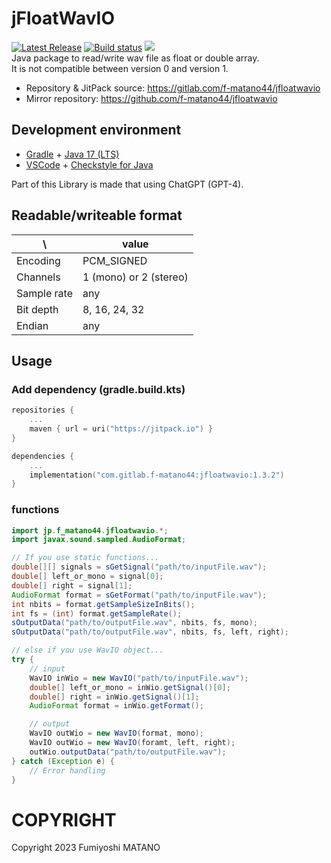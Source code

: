 # jFloatWavIO
[![Latest Release](https://gitlab.com/f-matano44/jfloatwavio/-/badges/release.svg)](https://gitlab.com/f-matano44/jfloatwavio/-/releases) [![Build status](https://gitlab.com/f-matano44/jfloatwavio/badges/main/pipeline.svg)](https://gitlab.com/f-matano44/jfloatwavio/-/jobs) [![](https://jitpack.io/v/com.gitlab.f-matano44/jfloatwavio.svg)](https://jitpack.io/#com.gitlab.f-matano44/jfloatwavio)<br>
Java package to read/write wav file as float or double array. <br>
It is not compatible between version 0 and version 1.

* Repository & JitPack source: https://gitlab.com/f-matano44/jfloatwavio
* Mirror repository: https://github.com/f-matano44/jfloatwavio


## Development environment
* [Gradle](https://gradle.org/) + [Java 17 (LTS)](https://adoptium.net/temurin/releases/?version=17)
* [VSCode](https://code.visualstudio.com/) + [Checkstyle for Java](https://marketplace.visualstudio.com/items?itemName=shengchen.vscode-checkstyle)

Part of this Library is made that using ChatGPT (GPT-4).


## Readable/writeable format
| \ |value|
|---|-----|
|Encoding|PCM_SIGNED|
|Channels|1 (mono) or 2 (stereo)|
|Sample rate|any|
|Bit depth|8, 16, 24, 32|
|Endian|any|


## Usage

### Add dependency (gradle.build.kts)
```kotlin
repositories {
    ...
    maven { url = uri("https://jitpack.io") }
}

dependencies {
    ...
    implementation("com.gitlab.f-matano44:jfloatwavio:1.3.2")
}
```

### functions
```Java
import jp.f_matano44.jfloatwavio.*;
import javax.sound.sampled.AudioFormat;

// If you use static functions...
double[][] signals = sGetSignal("path/to/inputFile.wav");
double[] left_or_mono = signal[0];
double[] right = signal[1];
AudioFormat format = sGetFormat("path/to/inputFile.wav");
int nbits = format.getSampleSizeInBits();
int fs = (int) format.getSampleRate();
sOutputData("path/to/outputFile.wav", nbits, fs, mono);
sOutputData("path/to/outputFile.wav", nbits, fs, left, right);

// else if you use WavIO object...
try {
    // input
    WavIO inWio = new WavIO("path/to/inputFile.wav");
    double[] left_or_mono = inWio.getSignal()[0];
    double[] right = inWio.getSignal()[1];
    AudioFormat format = inWio.getFormat();

    // output
    WavIO outWio = new WavIO(format, mono);
    WavIO outWio = new WavIO(foramt, left, right);
    outWio.outputData("path/to/outputFile.wav");
} catch (Exception e) {
    // Error handling
}
```


# COPYRIGHT
Copyright 2023 Fumiyoshi MATANO<br>
